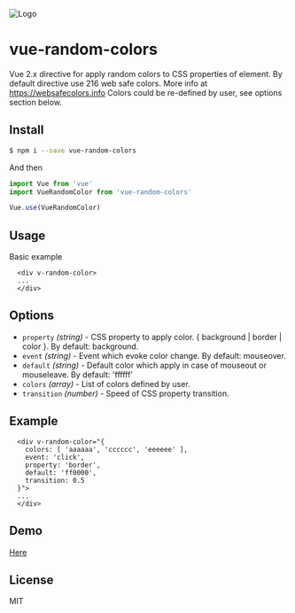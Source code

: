 ![Logo](http://dimko.org/images/vue-random-colors-logo.png)

# vue-random-colors

Vue 2.x directive for apply random colors to CSS properties of element.
By default directive use 216 web safe colors. More info at https://websafecolors.info
Colors could be re-defined by user, see options section below.


## Install

```bash
$ npm i --save vue-random-colors
```

And then

```javascript
import Vue from 'vue'
import VueRandomColor from 'vue-random-colors'

Vue.use(VueRandomColor)
```

## Usage

Basic example

```vue
  <div v-random-color>
  ...
  </div>
```

## Options
* `property` _(string)_ - CSS property to apply color. { background | border | color }.  By default: background.
* `event` _(string)_ - Event which evoke color change. By default: mouseover.
* `default` _(string)_ - Default color which apply in case of mouseout or mouseleave. By default: 'ffffff'
* `colors` _(array)_ - List of colors defined by user.
* `transition` _(number)_ - Speed of CSS property transition.


## Example

```vue
  <div v-random-color="{
    colors: [ 'aaaaaa', 'cccccc', 'eeeeee' ],
    event: 'click',
    property: 'border',
    default: 'ff0000',
    transition: 0.5
  }">
  ...
  </div>
```

## Demo

[Here](http://dimko.org/js/vue-random-colors/)

## License

MIT

